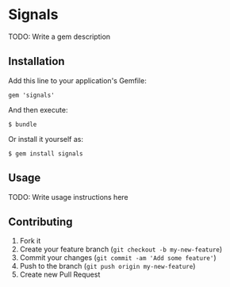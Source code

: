 # Signals

TODO: Write a gem description

## Installation

Add this line to your application's Gemfile:

    gem 'signals'

And then execute:

    $ bundle

Or install it yourself as:

    $ gem install signals

## Usage

TODO: Write usage instructions here

## Contributing

1. Fork it
2. Create your feature branch (`git checkout -b my-new-feature`)
3. Commit your changes (`git commit -am 'Add some feature'`)
4. Push to the branch (`git push origin my-new-feature`)
5. Create new Pull Request
